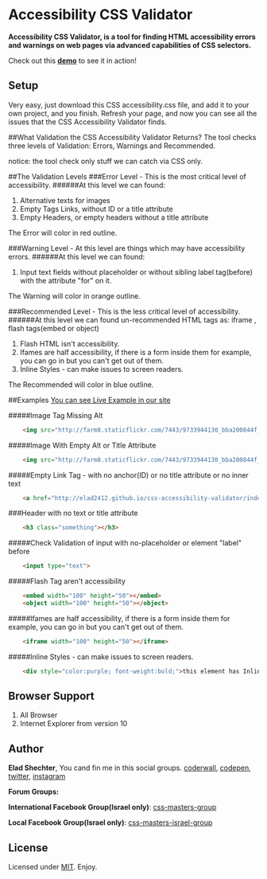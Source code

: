 # Accessibility CSS Validator

**Accessibility CSS Validator, is a tool for finding HTML accessibility errors and warnings on web pages via advanced capabilities of CSS selectors.**

Check out this **[demo][demo]** to see it in action!

## Setup

Very easy, just download this CSS accessibility.css file, and add it to your own project, and you finish.
Refresh your page, and now you can see all the issues that the CSS Accessibility Validator finds.

##What Validation the CSS Accessibility Validator Returns?
The tool checks three levels of Validation: Errors, Warnings and Recommended.

notice: the tool check only stuff we can catch via CSS only.

##The Validation Levels
###Error Level - This is the most critical level of accessibility.
######At this level we can found:
1. Alternative texts for images
2. Empty Tags Links, without ID or a title attribute
3. Empty Headers, or empty headers without a title attribute

The Error will color in red outline.

###Warning Level - At this level are things which may have accessibility errors.
######At this level we can found:
1. Input text fields without placeholder or without sibling label tag(before) with the attribute "for" on it.

The Warning will color in orange outline.

###Recommended Level - This is the less critical level of accessibility.
######At this level we can found un-recommended HTML tags as: iframe , flash tags(embed or object)
1. Flash HTML isn't accessibility.
2. Ifames are half accessibility, if there is a form inside them for example, you can go in but you can't get out of them.
3. Inline Styles - can make issues to screen readers.

The Recommended will color in blue outline.

##Examples
[You can see Live Example in our site]

#####Image Tag Missing Alt
```html
	<img src="http://farm8.staticflickr.com/7443/9733944130_bba200844f_m.jpg">
```

#####Image With Empty Alt or Title Attribute
```html
	<img src="http://farm8.staticflickr.com/7443/9733944130_bba200844f_m.jpg" alt="">
```

#####Empty Link Tag - with no anchor(ID) or no title attribute or no inner text
```html
	<a href="http://elad2412.github.io/css-accessibility-validator/index.html"></a>
```

###Header with no text or title attribute
```html
	<h3 class="something"></h3>
```

#####Check Validation of input with no-placeholder or element "label" before
```html
	<input type="text">
```

#####Flash Tag aren't accessibility
```html
	<embed width="100" height="50"></embed>
	<object width="100" height="50"></object>
```

#####Ifames are half accessibility, if there is a form inside them for example, you can go in but you can't get out of them.
```html
	<iframe width="100" height="50"></iframe>
```

#####Inline Styles - can make issues to screen readers.
```html
	<div style="color:purple; font-weight:bold;">this element has Inline Styles</div>
```


## Browser Support
1. All Browser
2. Internet Explorer from version 10

## Author
**Elad Shechter**, You cand fin me in this social groups.
[coderwall], [codepen], [twitter], [instagram]

**Forum Groups:**

**International Facebook Group(Israel only)**: [css-masters-group]

**Local Facebook Group(Israel only)**: [css-masters-israel-group]

## License

Licensed under [MIT][mit]. Enjoy.

[demo]: http://elad2412.github.io/css-accessibility-validator/index.html#examples
[You can see Live Example in our site]: http://elad2412.github.io/css-accessibility-validator/index.html#examples
[coderwall]: https://coderwall.com/elad2412
[codepen]: http://codepen.io/elad2412/
[css-masters-group]: https://www.facebook.com/groups/css.master/
[css-masters-israel-group]: https://www.facebook.com/groups/css.masters.israel/
[twitter]: https://twitter.com/eladsc
[instagram]: http://instagram.com/elad_2412
[mit]: http://www.opensource.org/licenses/mit-license.php

